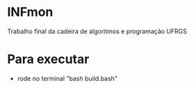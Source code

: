 # INFmon
Trabalho final da cadeira de algoritmos e programação UFRGS

# Para executar

- rode no terminal "bash build.bash"